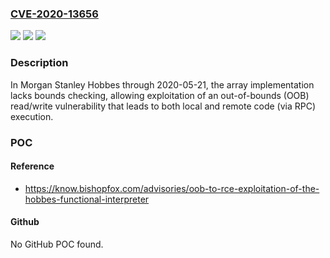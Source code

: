 ### [CVE-2020-13656](https://cve.mitre.org/cgi-bin/cvename.cgi?name=CVE-2020-13656)
![](https://img.shields.io/static/v1?label=Product&message=n%2Fa&color=blue)
![](https://img.shields.io/static/v1?label=Version&message=n%2Fa&color=blue)
![](https://img.shields.io/static/v1?label=Vulnerability&message=n%2Fa&color=brighgreen)

### Description

In Morgan Stanley Hobbes through 2020-05-21, the array implementation lacks bounds checking, allowing exploitation of an out-of-bounds (OOB) read/write vulnerability that leads to both local and remote code (via RPC) execution.

### POC

#### Reference
- https://know.bishopfox.com/advisories/oob-to-rce-exploitation-of-the-hobbes-functional-interpreter

#### Github
No GitHub POC found.

